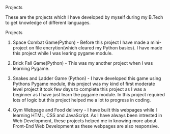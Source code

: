 
 Projects

These are the projects which I have developed by myself during my B.Tech to get knowledge of different languages.

Projects

1. Space Combat Game(Python) - Before this project I have made a mini-project on file encrytion(which cleared my Python basics). I have made this project while I was learing pygame module. 

2. Brick Fall Game(Python) - This was my another project when I was learning Pygame. 

3. Snakes and Ladder Game (Python) - I have developed this game using Pythons Pygame module, this project was my kind of first moderate level project it took few days to complete this project as I was a beginner as I have just learn the pygame module. In this project required lots of logic but this project helped me a lot to progress in coding.

4. Gym Webpage and Food delivery - I have built this webpages while I learning HTML, CSS and JavaScript. As I have always been intrested in Web Development, these projects helped me in knowing more about Front-End Web Development as these webpages are also responsive.

